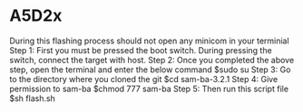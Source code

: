 # A5D2x
During this flashing process should not open any minicom in your terminial 
Step 1:
First you must be pressed the boot switch.
During  pressing the switch, connect the target with host.
Step 2: 
Once you completed the above step, open the terminal and enter the below  command 
$sudo su
Step 3:
Go to the directory where you cloned the git
$cd sam-ba-3.2.1
Step 4:
Give permission to sam-ba
$chmod 777 sam-ba
Step 5:
Then run this script file
$sh flash.sh
 

